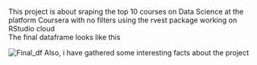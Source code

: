 This project is about sraping the top 10 courses on Data Science at the platform Coursera with no filters using the rvest package working on RStudio cloud </br>
The final dataframe looks like this

 ![Final_df](https://user-images.githubusercontent.com/47696240/87809369-f4a51b00-c863-11ea-9ab0-65d5b6078e00.png) Also, i have gathered some interesting facts about the project
 
 
